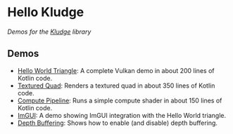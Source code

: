 
# Hello Kludge

*Demos for the [Kludge](https://github.com/cuchaz/kludge) library*


## Demos

 * [Hello World Triangle](src/main/kotlin/cuchaz/hellokludge/helloworld/main.kt): A complete Vulkan demo in about 200 lines of Kotlin code.
 * [Textured Quad](src/main/kotlin/cuchaz/hellokludge/texquad/main.kt): Renders a textured quad in about 350 lines of Kotlin code.
 * [Compute Pipeline](src/main/kotlin/cuchaz/hellokludge/compute/main.kt): Runs a simple compute shader in about 150 lines of Kotlin code.
 * [ImGUI](src/main/kotlin/cuchaz/hellokludge/imgui/main.kt): A demo showing ImGUI integration with the Hello World triangle.
 * [Depth Buffering](src/main/kotlin/cuchaz/hellokludge/depthbuf/main.kt): Shows how to enable (and disable) depth buffering.
 
